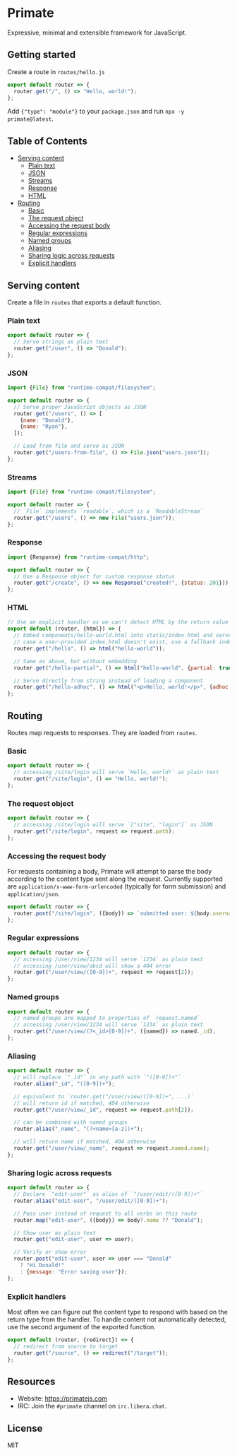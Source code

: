 # Primate 

Expressive, minimal and extensible framework for JavaScript.

## Getting started

Create a route in `routes/hello.js`

```js
export default router => {
  router.get("/", () => "Hello, world!");
};

```

Add `{"type": "module"}` to your `package.json` and run `npx -y primate@latest`.

## Table of Contents

- [Serving content](#serving-content)
  - [Plain text](#plain-text)
  - [JSON](#json)
  - [Streams](#streams)
  - [Response](#response)
  - [HTML](#html)
- [Routing](#routing)
  - [Basic](#basic)
  - [The request object](#the-request-object)
  - [Accessing the request body](#accessing-the-request-body)
  - [Regular expressions](#regular-expressions)
  - [Named groups](#named-groups)
  - [Aliasing](#aliasing)
  - [Sharing logic across requests](#sharing-logic-across-requests)
  - [Explicit handlers](#explicit-handlers)

## Serving content

Create a file in `routes` that exports a default function.

### Plain text

```js
export default router => {
  // Serve strings as plain text
  router.get("/user", () => "Donald");
};

```

### JSON

```js
import {File} from "runtime-compat/filesystem";

export default router => {
  // Serve proper JavaScript objects as JSON
  router.get("/users", () => [
    {name: "Donald"},
    {name: "Ryan"},
  ]);

  // Load from file and serve as JSON
  router.get("/users-from-file", () => File.json("users.json"));
};

```

### Streams

```js
import {File} from "runtime-compat/filesystem";

export default router => {
  // `File` implements `readable`, which is a `ReadableStream`
  router.get("/users", () => new File("users.json"));
};

```

### Response

```js
import {Response} from "runtime-compat/http";

export default router => {
  // Use a Response object for custom response status
  router.get("/create", () => new Response("created!", {status: 201}));
};

```

### HTML

```js
// Use an explicit handler as we can't detect HTML by the return value type
export default (router, {html}) => {
  // Embed components/hello-world.html into static/index.html and serve it. In
  // case a user-provided index.html doesn't exist, use a fallback index.html
  router.get("/hello", () => html("hello-world"));

  // Same as above, but without embedding
  router.get("/hello-partial", () => html("hello-world", {partial: true}));

  // Serve directly from string instead of loading a component
  router.get("/hello-adhoc", () => html("<p>Hello, world!</p>", {adhoc: true}));
};

```

## Routing

Routes map requests to responses. They are loaded from `routes`.

### Basic

```js
export default router => {
  // accessing /site/login will serve `Hello, world!` as plain text
  router.get("/site/login", () => "Hello, world!");
};

```

### The request object

```js
export default router => {
  // accessing /site/login will serve `["site", "login"]` as JSON
  router.get("/site/login", request => request.path);
};

```

### Accessing the request body

For requests containing a body, Primate will attempt to parse the body according
to the content type sent along the request. Currently supported are
`application/x-www-form-urlencoded` (typically for form submission) and
`application/json`.

```js
export default router => {
  router.post("/site/login", ({body}) => `submitted user: ${body.username}`);
};

```

### Regular expressions

```js
export default router => {
  // accessing /user/view/1234 will serve `1234` as plain text
  // accessing /user/view/abcd will show a 404 error
  router.get("/user/view/([0-9])+", request => request[2]);
};

```

### Named groups

```js
export default router => {
  // named groups are mapped to properties of `request.named`
  // accessing /user/view/1234 will serve `1234` as plain text
  router.get("/user/view/(?<_id>[0-9])+", ({named}) => named._id);
};

```

### Aliasing

```js
export default router => {
  // will replace `"_id"` in any path with `"([0-9])+"`
  router.alias("_id", "([0-9])+");

  // equivalent to `router.get("/user/view/([0-9])+", ...)`
  // will return id if matched, 404 otherwise
  router.get("/user/view/_id", request => request.path[2]);

  // can be combined with named groups
  router.alias("_name", "(?<name>[a-z])+");

  // will return name if matched, 404 otherwise
  router.get("/user/view/_name", request => request.named.name);
};

```

### Sharing logic across requests

```js
export default router => {
  // Declare `"edit-user"` as alias of `"/user/edit/([0-9])+"`
  router.alias("edit-user", "/user/edit/([0-9])+");

  // Pass user instead of request to all verbs on this route
  router.map("edit-user", ({body}) => body?.name ?? "Donald");

  // Show user as plain text
  router.get("edit-user", user => user);

  // Verify or show error
  router.post("edit-user", user => user === "Donald"
    ? "Hi Donald!"
    : {message: "Error saving user"});
};

```

### Explicit handlers

Most often we can figure out the content type to respond with based on the
return type from the handler. To handle content not automatically detected, use
the second argument of the exported function.

```js
export default (router, {redirect}) => {
  // redirect from source to target
  router.get("/source", () => redirect("/target"));
};

```

## Resources

* Website: https://primatejs.com
* IRC: Join the `#primate` channel on `irc.libera.chat`.

## License

MIT
